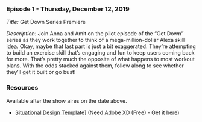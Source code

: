 ### Episode 1 - Thursday, December 12, 2019

*Title:* Get Down Series Premiere

*Description:* Join Anna and Amit on the pilot episode of the “Get Down” series as they work together to think of a mega-million-dollar Alexa skill idea. Okay, maybe that last part is just a bit exaggerated. They’re attempting to build an exercise skill that’s engaging and fun to keep users coming back for more. That’s pretty much the opposite of what happens to most workout plans. With the odds stacked against them, follow along to see whether they’ll get it built or go bust!

### Resources
Available after the show aires on the date above.

* [Situational Design Template](https://github.com/alexa-labs/get-down-skill-series-python/blob/master/Episode-1/Situational%20Design_When%20and%20Then_Template.xd)] (Need Adobe XD (Free) - Get it [here](https://www.adobe.com/products/xd.html))
